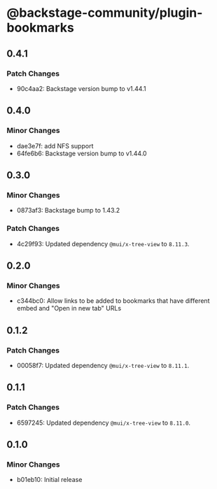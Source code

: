 # @backstage-community/plugin-bookmarks

## 0.4.1

### Patch Changes

- 90c4aa2: Backstage version bump to v1.44.1

## 0.4.0

### Minor Changes

- dae3e7f: add NFS support
- 64fe6b6: Backstage version bump to v1.44.0

## 0.3.0

### Minor Changes

- 0873af3: Backstage bump to 1.43.2

### Patch Changes

- 4c29f93: Updated dependency `@mui/x-tree-view` to `8.11.3`.

## 0.2.0

### Minor Changes

- c344bc0: Allow links to be added to bookmarks that have different embed and "Open in new tab" URLs

## 0.1.2

### Patch Changes

- 00058f7: Updated dependency `@mui/x-tree-view` to `8.11.1`.

## 0.1.1

### Patch Changes

- 6597245: Updated dependency `@mui/x-tree-view` to `8.11.0`.

## 0.1.0

### Minor Changes

- b01eb10: Initial release
